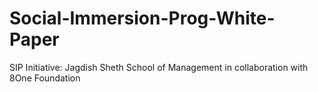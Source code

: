 # Social-Immersion-Prog-White-Paper
SIP Initiative: Jagdish Sheth School of Management in collaboration with 8One Foundation
